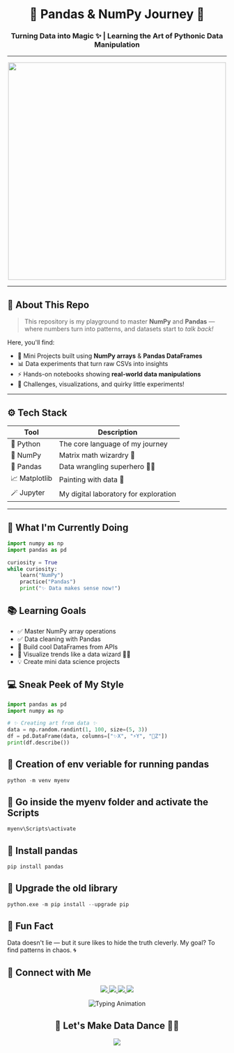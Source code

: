 <!-- 🌟 PROFILE README: Python | Pandas | NumPy | Data Science Journey 🚀 -->

<h1 align="center">🐍 Pandas & NumPy Journey 🚀</h1>
<h3 align="center">Turning Data into Magic ✨ | Learning the Art of Pythonic Data Manipulation</h3>

---

<p align="center">
  <img src="https://media.tenor.com/0Yq2XgqZfOcAAAAd/python-coding.gif" width="500"/>
</p>

---

## 🧠 About This Repo
> This repository is my playground to master **NumPy** and **Pandas** —  
> where numbers turn into patterns, and datasets start to *talk back!*  

Here, you'll find:
- 🧩 Mini Projects built using **NumPy arrays** & **Pandas DataFrames**  
- 📊 Data experiments that turn raw CSVs into insights  
- ⚡ Hands-on notebooks showing **real-world data manipulations**  
- 🎯 Challenges, visualizations, and quirky little experiments!

---

## ⚙️ Tech Stack
| Tool | Description |
|------|-------------|
| 🐍 Python | The core language of my journey |
| 🧮 NumPy | Matrix math wizardry 🧠 |
| 🐼 Pandas | Data wrangling superhero 🦸‍♂️ |
| 📈 Matplotlib | Painting with data 🎨 |
| 🪄 Jupyter | My digital laboratory for exploration |

---
## 🌈 What I'm Currently Doing
```python
import numpy as np
import pandas as pd

curiosity = True
while curiosity:
    learn("NumPy")
    practice("Pandas")
    print("✨ Data makes sense now!")
```

## 📚 Learning Goals
- ✅ Master NumPy array operations
- ✅ Data cleaning with Pandas
- 🚀 Build cool DataFrames from APIs
- 🎨 Visualize trends like a data wizard 🧙‍♂️
- 💡 Create mini data science projects

## 💻 Sneak Peek of My Style
```python
import pandas as pd
import numpy as np

# ✨ Creating art from data ✨
data = np.random.randint(1, 100, size=(5, 3))
df = pd.DataFrame(data, columns=["✨X", "⚡Y", "🚀Z"])
print(df.describe())
```
## 🔗 Creation of env veriable for running pandas 
```python
python -m venv myenv 
```
## 🔗 Go inside the **myenv** folder and activate the Scripts
```python
myenv\Scripts\activate
``` 
## 🔗 Install pandas 
```python
pip install pandas 
```
## 🔗 Upgrade the old library 
```python
python.exe -m pip install --upgrade pip
```
## 🧩 Fun Fact
Data doesn't lie — but it sure likes to hide the truth cleverly.
My goal? To find patterns in chaos. 🌀

## 🔗 Connect with Me
<p align="center">
  <a href="https://github.com/nil1902" target="_blank">
    <img src="https://img.shields.io/badge/-GitHub-black?style=for-the-badge&logo=github&logoColor=white" />
  </a>
  <a href="https://www.linkedin.com/in/nilimesh-pal-3882ab162/" target="_blank">
    <img src="https://img.shields.io/badge/-LinkedIn-0077B5?style=for-the-badge&logo=linkedin&logoColor=white" />
  </a>
  <a href="mailto:nilimeshpal15@gmail.com" target="_blank">
    <img src="https://img.shields.io/badge/-Gmail-D14836?style=for-the-badge&logo=gmail&logoColor=white" />
  </a>
  <a href="https://nilimesh-portfolio.vercel.app/" target="_blank">
    <img src="https://img.shields.io/badge/-Portfolio-1abc9c?style=for-the-badge&logo=vercel&logoColor=white" />
  </a>
</p>

<p align="center">
  <img src="https://readme-typing-svg.demolab.com/?font=Fira+Code&weight=600&size=24&pause=1000&color=00C9A7%C2%A2er=true&vCenter=true&width=550&lines=Keep+Learning+%F0%9F%93%9A;Keep+Building+%F0%9F%92%BB;Keep+Exploring+%F0%9F%9A%80;Data+Is+Beautiful+%E2%9C%A8" alt="Typing Animation" />
</p>

<h2 align="center">💫 Let's Make Data Dance 💃🕺</h2>

<p align="center">
  <img src="https://capsule-render.vercel.app/api?type=waving&color=gradient&height=100&section=footer"/>
</p>
